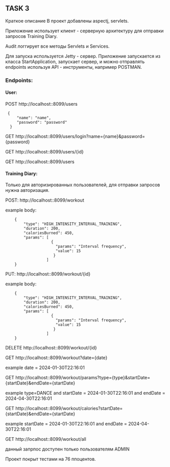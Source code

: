 ## TASK 3
Краткое описание
В проект добавлены aspectj, servlets.

Приложение использует клиент - серверную архитектуру для отправки запросов Training Diary.

Audit логгирует все методы Servlets и Services.

Для запуска используется Jetty - сервер. Приложение запускается из класса StartApplication, запускает сервер, и можно отправлять endpoints используя API - инструменты, например POSTMAN.

### Endpoints:

#### User:

POST http://localhost::8099/users

     {
         "name": "name",
         "password": "password"
      }

GET http://localhost::8099/users/login?name={name}&password={password}

GET http://localhost::8099/users/{id}

GET http://localhost::8099/users

#### Training Diary:

Только для авторизированных пользователей, для отправки запросов нужна авторизация.

POST: http://localhost::8099/workout

example body:

        {    
            "type": "HIGH_INTENSITY_INTERVAL_TRAINING",
            "duration": 200,
            "caloriesBurned": 450,
            "params": [
                        {
                          "params": "Interval frequency",
                          "value": 15
                         }
                      ]
        }

PUT: http://localhost::8099/workout/{id}

example body:

        { 
            "type": "HIGH_INTENSITY_INTERVAL_TRAINING",
            "duration": 200,
            "caloriesBurned": 450,
            "params": [
                        {
                          "params": "Interval frequency",
                          "value": 15
                         }
                      ]
        }


DELETE http://localhost::8099/workout/{id}

GET http://localhost::8099/workout?date={date}

example date = 2024-01-30T22:16:01

GET http://localhost::8099/workout/params?type={type}&startDate={startDate}&endDate={startDate}

example type=DANCE and startDate = 2024-01-30T22:16:01 and endDate = 2024-04-30T22:16:01

GET http://localhost::8099/workout/calories?startDate={startDate}&endDate={startDate}

example startDate = 2024-01-30T22:16:01 and endDate = 2024-04-30T22:16:01

GET http://localhost::8099/workout/all

данный запрпос доступен только пользователям ADMIN

Проект покрыт тестами на 76 ппоцентов.
